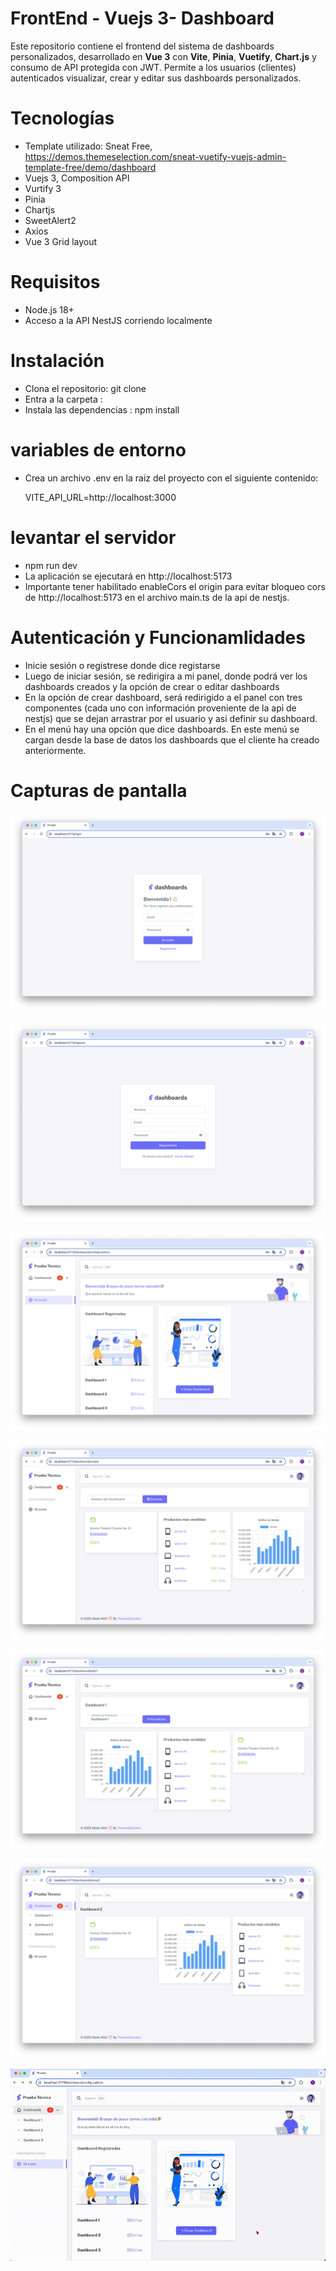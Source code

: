 # FrontEnd - Vuejs 3- Dashboard

Este repositorio contiene el frontend del sistema de dashboards personalizados, desarrollado en **Vue 3** con **Vite**, **Pinia**, **Vuetify**, **Chart.js** y consumo de API protegida con JWT. Permite a los usuarios (clientes) autenticados visualizar, crear y editar sus dashboards personalizados.

# Tecnologías

- Template utilizado: Sneat Free, https://demos.themeselection.com/sneat-vuetify-vuejs-admin-template-free/demo/dashboard
- Vuejs 3, Composition API
- Vurtify 3
- Pinia
- Chartjs
- SweetAlert2
- Axios
- Vue 3 Grid layout

# Requisitos

- Node.js 18+
- Acceso a la API NestJS corriendo localmente

# Instalación 
- Clona el repositorio: git clone 
- Entra a la carpeta : 
- Instala las dependencias : npm install

# variables de entorno
- Crea un archivo .env en la raiz del proyecto con el siguiente contenido:

  VITE_API_URL=http://localhost:3000

# levantar el servidor

- npm run dev
- La aplicación se ejecutará en http://localhost:5173
- Importante tener habilitado enableCors el origin para evitar bloqueo cors de http://localhost:5173 en el archivo main.ts de la api de nestjs.
 

# Autenticación y Funcionamlidades

- Inicie sesión o registrese donde dice registarse
- Luego de iniciar sesión, se redirigira a mi panel, donde podrá ver los dashboards creados y la opción de crear o editar dashboards
- En la opción de crear dashboard, será redirigido a el panel con tres componentes (cada uno con información proveniente de la api de nestjs) que se dejan arrastrar por el usuario y asi definir su dashboard.
- En el menú hay una opción que dice dashboards. En este menú se cargan desde la base de datos los dashboards que el cliente ha creado anteriormente.

# Capturas de pantalla

![Vista de login](screenShots/login.png)

![Vista Registro de cliente](screenShots/register.png)

![Vista panel principal](screenShots/configurations.png)

![Vista crear dashboard](screenShots/dashboardCreate.png)

![Vista editar dashboard](screenShots/dashboardEdit.png)

![Vista visualización dashboard](screenShots/dashboardView.png)

![Demostración](screenShots/demo.gif)












